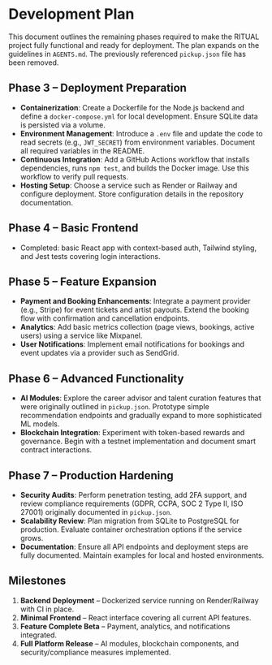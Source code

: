 # Development Plan

This document outlines the remaining phases required to make the RITUAL project fully functional and ready for deployment. The plan expands on the guidelines in `AGENTS.md`. The previously referenced `pickup.json` file has been removed.

## Phase 3 – Deployment Preparation
- **Containerization**: Create a Dockerfile for the Node.js backend and define a `docker-compose.yml` for local development. Ensure SQLite data is persisted via a volume.
- **Environment Management**: Introduce a `.env` file and update the code to read secrets (e.g., `JWT_SECRET`) from environment variables. Document all required variables in the README.
- **Continuous Integration**: Add a GitHub Actions workflow that installs dependencies, runs `npm test`, and builds the Docker image. Use this workflow to verify pull requests.
- **Hosting Setup**: Choose a service such as Render or Railway and configure deployment. Store configuration details in the repository documentation.

## Phase 4 – Basic Frontend
- Completed: basic React app with context-based auth, Tailwind styling, and Jest tests covering login interactions.

## Phase 5 – Feature Expansion
- **Payment and Booking Enhancements**: Integrate a payment provider (e.g., Stripe) for event tickets and artist payouts. Extend the booking flow with confirmation and cancellation endpoints.
- **Analytics**: Add basic metrics collection (page views, bookings, active users) using a service like Mixpanel.
- **User Notifications**: Implement email notifications for bookings and event updates via a provider such as SendGrid.

## Phase 6 – Advanced Functionality
- **AI Modules**: Explore the career advisor and talent curation features that were originally outlined in `pickup.json`. Prototype simple recommendation endpoints and gradually expand to more sophisticated ML models.
- **Blockchain Integration**: Experiment with token-based rewards and governance. Begin with a testnet implementation and document smart contract interactions.

## Phase 7 – Production Hardening
- **Security Audits**: Perform penetration testing, add 2FA support, and review compliance requirements (GDPR, CCPA, SOC 2 Type II, ISO 27001) originally documented in `pickup.json`.
- **Scalability Review**: Plan migration from SQLite to PostgreSQL for production. Evaluate container orchestration options if the service grows.
- **Documentation**: Ensure all API endpoints and deployment steps are fully documented. Maintain examples for local and hosted environments.

## Milestones
1. **Backend Deployment** – Dockerized service running on Render/Railway with CI in place.
2. **Minimal Frontend** – React interface covering all current API features.
3. **Feature Complete Beta** – Payment, analytics, and notifications integrated.
4. **Full Platform Release** – AI modules, blockchain components, and security/compliance measures implemented.

